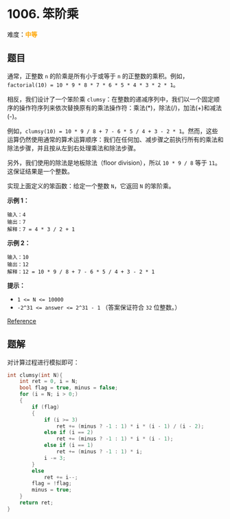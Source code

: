 # 1006. 笨阶乘

难度：<font color=orange>**中等**</font>

## 题目

通常，正整数 `n` 的阶乘是所有小于或等于 `n` 的正整数的乘积。例如，`factorial(10) = 10 * 9 * 8 * 7 * 6 * 5 * 4 * 3 * 2 * 1`。

相反，我们设计了一个笨阶乘 `clumsy`：在整数的递减序列中，我们以一个固定顺序的操作符序列来依次替换原有的乘法操作符：乘法(*)，除法(/)，加法(+)和减法(-)。

例如，`clumsy(10) = 10 * 9 / 8 + 7 - 6 * 5 / 4 + 3 - 2 * 1`。然而，这些运算仍然使用通常的算术运算顺序：我们在任何加、减步骤之前执行所有的乘法和除法步骤，并且按从左到右处理乘法和除法步骤。

另外，我们使用的除法是地板除法（floor division），所以 `10 * 9 / 8` 等于 `11`。这保证结果是一个整数。

实现上面定义的笨函数：给定一个整数 `N`，它返回 `N` 的笨阶乘。

**示例 1：**

```
输入：4
输出：7
解释：7 = 4 * 3 / 2 + 1
```

**示例 2：**

```
输入：10
输出：12
解释：12 = 10 * 9 / 8 + 7 - 6 * 5 / 4 + 3 - 2 * 1
```

**提示：**

* `1 <= N <= 10000`
* `-2^31 <= answer <= 2^31 - 1`  （答案保证符合 `32` 位整数。）

[Reference](https://leetcode-cn.com/problems/clumsy-factorial)

## 题解

对计算过程进行模拟即可：

```c
int clumsy(int N){
    int ret = 0, i = N;
    bool flag = true, minus = false;
    for (i = N; i > 0;)
    {
        if (flag)
        {
            if (i >= 3)
                ret += (minus ? -1 : 1) * i * (i - 1) / (i - 2);
            else if (i == 2)
                ret += (minus ? -1 : 1) * i * (i - 1);
            else if (i == 1)
                ret += (minus ? -1 : 1) * i;
            i -= 3;
        }
        else
            ret += i--;
        flag = !flag;
        minus = true;
    }
    return ret;
}
```